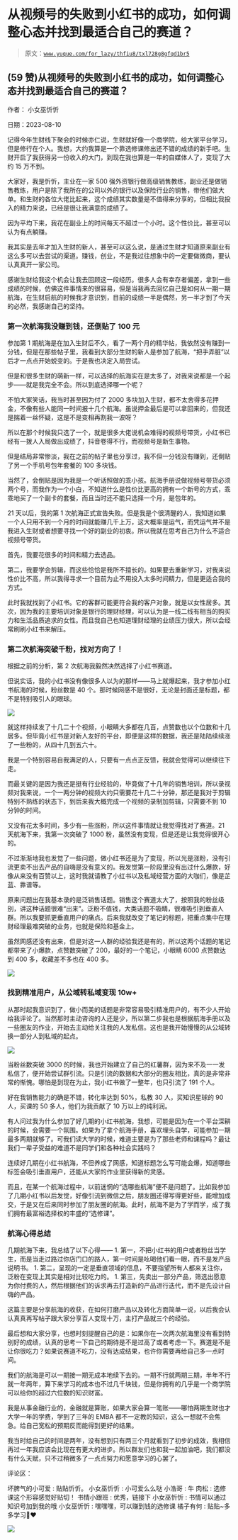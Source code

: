 # 从视频号的失败到小红书的成功，如何调整心态并找到最适合自己的赛道？

> 原文：[`www.yuque.com/for_lazy/thfiu8/txl728g8gfqd1br5`](https://www.yuque.com/for_lazy/thfiu8/txl728g8gfqd1br5)



## (59 赞)从视频号的失败到小红书的成功，如何调整心态并找到最适合自己的赛道？ 

作者： 小女巫忻忻 

日期：2023-08-10 

记得今年生财线下聚会的时候亦仁说，生财就好像一个商学院，给大家平台学习，但是修行在个人。我想，大约我算是一个靠选修课修出还不错的成绩的新手吧。生财开启了我获得另一份收入的大门，到现在我也算是一年的自媒体人了，变现了大约 15 万不到。 

大家好，我是忻忻，主业在一家 500 强外资银行做高级销售教练，副业还是做销售教练，用户是除了我所在的公司以外的银行以及保险行业的销售，带他们做大单。和生财的各位大佬比起来，这个成绩其实数量是不值得来分享的，但相比我投入的精力来说，已经是很让我满意的成绩了。 

因为平均下来，我花在副业上的时间每天不超过一个小时。这个性价比，甚至可以认为有点躺赚。 

我其实是去年才加入生财的新人，甚至可以这么说，是通过生财才知道原来副业有这么多可以去尝试的渠道。赚钱，创业，不是我过往想象中的一定要做微商，要认认真真开一家公司。 

感谢生财给我这个机会让我去回顾这一段经历。很多人会有幸存者偏差，拿到一些成绩的时候，仿佛这件事情来的很容易，但是当我再去回忆自己是如何从一期一期航海，在生财启航的时候我才意识到，目前的成绩一半是偶然，另一半才到了今天的必然，我感谢自己的坚持。 

### 第一次航海我没赚到钱，还倒贴了 100 元 

参加第 1 期航海是在加入生财后不久，看了一两个月的精华帖，我依然没有赚到一分钱，但是在那些帖子里，我看到大部分生财的新人是参加了航海，“把手弄脏”以后才一点点开始蜕变的。于是我也决定入局尝试。 

但是和很多生财的萌新一样，可以选择的航海实在是太多了，对我来说都是一个起步——就是我完全不会。所以到底选择哪一个呢？ 

不怕大家笑话，我当时甚至因为付了 2000 多块加入生财，都不太舍得多花押金，不像有些人能同一时间报十几个航海。虽说押金最后是可以拿回来的，但我还是揣着一丝怀疑，这是不是变相再割我一波呀？ 

所以在那个时候我只选了一个，就是很多大佬说机会难得的视频号带货，小红书已经有一拨人入局做出成绩了，抖音卷得不行，而视频号是新生事物。 

但是结局非常惨淡，我在之前的帖子里也分享过，我不但一分钱没有赚到，还倒贴了另一个手机号包年套餐的 100 多块钱。 

当然了，会倒贴是因为我是一个听话照做的乖小孩。航海手册说做视频号带货必须两个号，而我作为一个小白，不知道什么是性价比更高的拥有一个新号的方式，乖乖地买了一个副卡的套餐，而且当时还不能只选择一个月，是包年的。 

21 天以后，我的第 1 次航海正式宣告失败。但是我是个很清醒的人，我知道如果一个人只用不到一个月的时间就能赚几千上万，这大概率是运气，而凭运气并不是我进入生财或者想要寻找一个好的副业的初衷。所以我就在思考自己为什么不适合视频号带货。 

首先，我要花很多的时间和精力去选品。 

第二，我要学会剪辑，而这些恰恰是我所不擅长的。如果要去重新学习，对我来说性价比不高，所以我得寻求一个目前为止不用投入太多时间精力，但是更适合我的方式。 

此时我就找到了小红书。它的客群可能更符合我的客户对象，就是以女性居多。其次，因为我的主要培训对象是银行的理财经理，可以认为是一线二线有相当的购买力和生活品质追求的女性。而且我自己也知道理财经理的业绩压力很大，所以会经常刷刷小红书来解压。 

### 第二次航海突破千粉，找对方向了！ 

根据之前的分析，第 2 次航海我毅然决然选择了小红书赛道。 

但说实话，我的小红书没有像很多人以为的那样——马上就爆起来，我才参加小红书航海的时候，粉丝数是 40 个。那时候网感不是很好，无论是封面还是标题，都不是特别吸引人的眼球。 

![](img/b60ccaf4af680d3c956f40a619fe9642.png) 

就这样持续发了十几二十个视频，小眼睛大多都在几百，点赞数也以个位数和十几居多。但毕竟小红书是对新人友好的平台，即便是这样的数据，我还是陆陆续续涨了一些粉的，从四十几到五六十。 

我是一个特别容易自我满足的人，只要有一点点正反馈，我就会觉得可以继续往下走。 

而最关键的是因为我还是挺有行业经验的，毕竟做了十几年的销售培训，所以录视频对我来说，一个一两分钟的视频大约只需要花十几二十分钟，那还是我对于剪辑特别不熟练的状态下，到后来我大概完成一个视频的录制加剪辑，只需要不到 10 分钟的时间。 

又没有花太多时间，多少有一些涨粉，所以这件事情就让我觉得找对了赛道。21 天航海下来，我第一次突破了 1000 粉，虽然没有变现，但是还是让我觉得很开心的。 

不过渐渐地我也发觉了一些问题，做小红书还是为了变现，所以光是涨粉，没有引流更卖不出去产品的自嗨是没有意义的。我发觉第一阶段里没有出过什么爆款，好像从来没有百赞以上，这时我就请教了小红书以及私域经营方面的大咖们，像是芷蓝、靠谱等。 

原来问题出在我基本录的是泛销售话题。销售这个赛道太大了，按照我的粉丝级别，讲这种话题很难“出来”。泛粉不值钱，大类话题不吸睛，很难吸引到垂直人群。所以我要抓更垂直用户的痛点。后来我就改变了笔记的标题，把重点集中在理财经理最难突破的业务，也就是保险和基金上。 

虽然网感还没有出来，但是对这一人群的经验我还是有的，所以这两个话题的笔记都带来了小爆款，点赞数突破了 200，最好的一个笔记，小眼睛 6000 点赞数达到 400 多，收藏差不多也在 400 多。 

![](img/acd628eed8a97c323616f3509cbbd681.png) 

### 找到精准用户，从公域转私域变现 10w+ 

从那时起我意识到了，做小而美的话题是非常容易吸引精准用户的，有不少人开始给我评论了。当然那时主动咨询的人还是少，所以第二步我也是根据航海手册以及一些圈友的作业，开始去主动给关注我的人发私信。这也是我开始慢慢的从公域转换一部分人到私域的起点。 

![](img/9fdee77e6d53499c44b283502554d5cd.png) 

当粉丝数突破 3000 的时候，我也开始建立了自己的红薯群，因为来不及一一发私信了，便开始尝试群引流。只是引流的数据和大部分的圈友相比，真的是非常非常的惭愧。哪怕是到现在为止，我小红书做了一整年，也只引流了 191 个人。 

好在我销售能力的确是不错，转化率达到 50%，私教 30 人，买知识星球的 90 人，买课的 50 多人，他们为我贡献了 10 万以上的纯利润。 

有人问过我为什么参加了好几期的小红书航海，我想，可能是因为在一个平台深耕的时候，会需要一个氛围。如果为了拿个航海手册，喜欢埋头自学，可能参加一期最多两期就够了。可我们读大学的时候，难道主要是为了那些老师和课程吗？最让我们一辈子受益的难道不是同学们和各种社会实践吗？ 

连续好几期在小红书航海，不但养成了网感，知道标题怎么写可能会爆，知道哪些标签会吸引垂直用户，还能从大家的作业里获得新的灵感。 

而且，在某一个航海过程中，以前迷惘的“选哪些航海”便不是问题了。比如我参加了几期小红书以后发觉，好像引流到微信之后，朋友圈还得写得更好些，能增加成交，于是又在后来同时参加了朋友圈的航海。此时，航海不是为了学而学，成了我们拥有最富裕选择权的丰盛的“选修课”。 

### 航海心得总结 

几期航海下来，我总结了以下心得—— <ne-oli index-type="0">1.  第一，不把小红书的用户或者粉丝当学生，而是当走过路过你店门口的路人，第一时间是吆喝他们看一眼，而不是发产品说明书。 <ne-oli index-type="0">1.  第二，呈现的一定是垂直领域的信息，不要指望所有人都来关注你，泛粉在变现上其实是相对比较吃力的。 <ne-oli index-type="0">1.  第三，先卖出一部分产品，筛选出愿意为你付费的人，然后根据他们的诉求再去打造新的产品进行迭代，而不是先设计自嗨的产品。 

这篇主要是分享航海的收获，在如何打磨产品以及转化方面简单一说，以后我会认认真真再写帖子跟大家分享百人变现十万，主打产品就三个的经验。 

最后想和大家分享，也想时刻提醒自己的是：如果你在一次两次航海里没有看到特别好的成绩，认真的思考一下自己的期待是不是过高了或者考虑一下。赛道是不是让你很吃力？如果说赛道不吃力，没有达成结果，也许你需要再给自己多一点时间。 

我们的航海是可以一期接一期无成本地续下去的。一期不行就两期三期，半年不行就一年两年，算下来学习的成本也不过几千块钱，但是你拥有的几乎是一个商学院可以给你的超过六位数的知识财富。 

我是从事金融行业的，金融就是算账，如果大家会算一笔账——哪怕两期生财也才大学一年的学费，学到了三年的 EMBA 都不一定教的知识，这么一想就不会焦急。给自己宽松的预期反而能得到更好的结果。 

我当时给自己的时间是两年，没有想到只有两三个月就看到了初步的成效，我相信再过一年我应该会比现在有更大的进步。所以群友们也和我一起加油吧，我们都没有什么天赋，只不过稍微多了一点点努力和愿意学习的心罢了。 

评论区： 

坏脾气的小可爱 : 贴贴忻忻。 小女巫忻忻 : 小可爱么么哒 小浩哥 : 牛 肉松 : 选修课这个形容感觉好贴切！ 书情小跟班 : 优秀，链接下 小女巫忻忻 : 书情可以通过知识号加到我的哦 小女巫忻忻 : 嘿嘿嘿，可以赚到钱的选修课 橘子有何 : 贴贴~多多学习🙆❤️ 

![](img/894d30a529e7c37bcd3392323c99941c.png)  